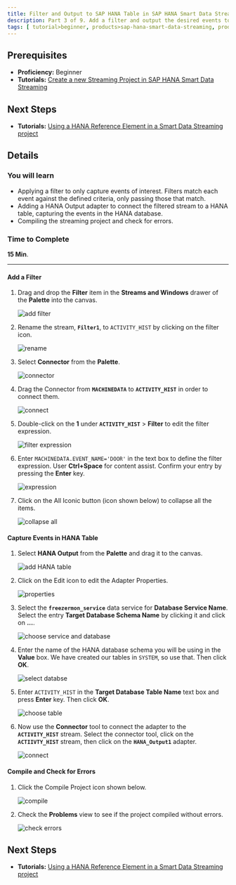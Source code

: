 ```yaml
---
title: Filter and Output to SAP HANA Table in SAP HANA Smart Data Streaming
description: Part 3 of 9. Add a filter and output the desired events to a SAP HANA Table through SAP HANA Output adapter.
tags: [ tutorial>beginner, products>sap-hana-smart-data-streaming, products>sap-hana-studio ]
---
```

## Prerequisites  
 - **Proficiency:** Beginner
 - **Tutorials:** [Create a new Streaming Project in SAP HANA Smart Data Streaming](http://go.sap.com/developer/tutorials/sds-part2-create-streaming-project.html)

## Next Steps
 - **Tutorials:** [Using a HANA Reference Element in a Smart Data Streaming project](http://go.sap.com/developer/tutorials/sds-part4-hana-table-event-streaming.html)

## Details
### You will learn  
 - Applying a filter to only capture events of interest. Filters match each event against the defined criteria, only passing those that match.
 - Adding a HANA Output adapter to connect the filtered stream to a HANA table, capturing the events in the HANA database.
 - Compiling the streaming project and check for errors.

### Time to Complete
**15 Min**.

---

#### Add a Filter

1. Drag and drop the **Filter** item in the **Streams and Windows** drawer of the **Palette** into the canvas.

    ![add filter](filter/1-add-filter.png)

2. Rename the stream, **`Filter1`**, to `ACTIVITY_HIST` by clicking on the filter icon.

    ![rename](filter/2-rename-filter.png)

3. Select **Connector** from the **Palette**.

    ![connector](filter/3-add-connector.png)

4. Drag the Connector from **`MACHINEDATA`** to **`ACTIVITY_HIST`** in order to connect them.

    ![connect](filter/4-connect-parts.png)

5. Double-click on the **1** under **`ACTIVITY_HIST`** > **Filter** to edit the filter expression.

    ![filter expression](filter/5-filter-expression.png)

6. Enter `MACHINEDATA.EVENT_NAME='DOOR'` in the text box to define the filter expression. User **Ctrl+Space** for content assist. Confirm your entry by pressing the **Enter** key.

    ![expression](filter/6-expression.png)

7. Click on the All Iconic button (icon shown below) to collapse all the items.

    ![collapse all](filter/7-collapse.png)


#### Capture Events in HANA Table

1. Select **HANA Output** from the **Palette** and drag it to the canvas.

    ![add HANA table](hana-table/1-add-hana-table.png)

2. Click on the Edit icon to edit the Adapter Properties.

    ![properties](hana-table/2-edit-properties.png)

3. Select the **`freezermon_service`** data service for **Database Service Name**. Select the entry **Target Database Schema Name** by clicking it and click on **...**.

    ![choose service and database](hana-table/3-choose-service-and-database.png)

4. Enter the name of the HANA database schema you will be using in the **Value** box. We have created our tables in `SYSTEM`, so use that. Then click **OK**.

    ![select databse](hana-table/4-select-databse.png)

5. Enter `ACTIVITY_HIST` in the **Target Database Table Name** text box and press **Enter** key. Then click **OK**.

    ![choose table](hana-table/5-choose-table.png)

6. Now use the **Connector** tool to connect the adapter to the **`ACTIVITY_HIST`** stream. Select the connector tool, click on the **`ACTIIVTY_HIST`** stream, then click on the **`HANA_Output1`** adapter.

    ![connect](hana-table/6-connector.png)

#### Compile and Check for Errors

1. Click the Compile Project icon shown below.

    ![compile](compile/1-compile.png)

2. Check the **Problems** view to see if the project compiled without errors.

    ![check errors](compile/2-check-errors.png)

## Next Steps
 - **Tutorials:** [Using a HANA Reference Element in a Smart Data Streaming project](http://go.sap.com/developer/tutorials/sds-part4-hana-table-event-streaming.html)
